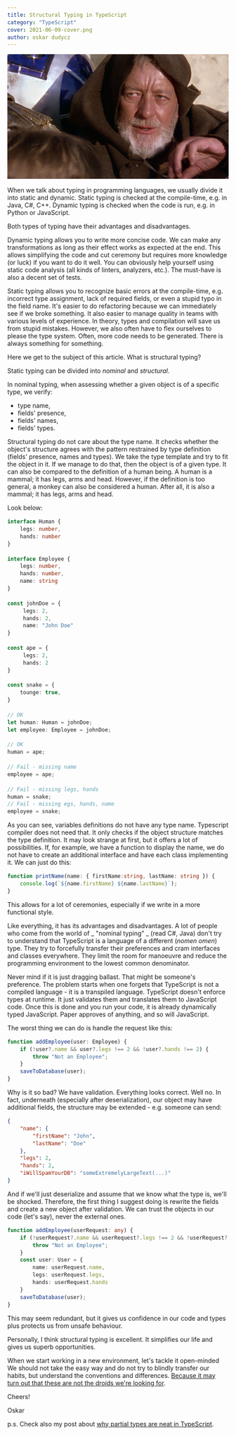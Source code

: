 ```yaml
---
title: Structural Typing in TypeScript
category: "TypeScript"
cover: 2021-06-09-cover.png
author: oskar dudycz
---
```


![cover](2021-06-09-cover.png)

When we talk about typing in programming languages, we usually divide it into static and dynamic. Static typing is checked at the compile-time, e.g. in Java, C#, C++. Dynamic typing is checked when the code is run, e.g. in Python or JavaScript. 

Both types of typing have their advantages and disadvantages.

Dynamic typing allows you to write more concise code. We can make any transformations as long as their effect works as expected at the end. This allows simplifying the code and cut ceremony but requires more knowledge (or luck) if you want to do it well. You can obviously help yourself using static code analysis (all kinds of linters, analyzers, etc.). The must-have is also a decent set of tests.

Static typing allows you to recognize basic errors at the compile-time, e.g. incorrect type assignment, lack of required fields, or even a stupid typo in the field name. It's easier to do refactoring because we can immediately see if we broke something. It also easier to manage quality in teams with various levels of experience. In theory, types and compilation will save us from stupid mistakes. However, we also often have to flex ourselves to please the type system. Often, more code needs to be generated. There is always something for something.

Here we get to the subject of this article. What is structural typing?

Static typing can be divided into _nominal_ and _structural_.

In nominal typing, when assessing whether a given object is of a specific type, we verify:
- type name,
- fields' presence,
- fields' names,
- fields' types.

Structural typing do not care about the type name. It checks whether the object's structure agrees with the pattern restrained by type definition (fields' presence, names and types). We take the type template and try to fit the object in it. If we manage to do that, then the object is of a given type. It can also be compared to the definition of a human being. A human is a mammal; it has legs, arms and head. However, if the definition is too general, a monkey can also be considered a human. After all, it is also a mammal; it has legs, arms and head.

Look below:

```typescript
interface Human {
    legs: number,
    hands: number
}

interface Employee {
    legs: number,
    hands: number,
    name: string
}

const johnDoe = {
     legs: 2,
     hands: 2,
     name: "John Doe"
}

const ape = {
     legs: 2,
     hands: 2
}

const snake = {
    tounge: true,
}

// OK
let human: Human = johnDoe;
let employee: Employee = johnDoe;

// OK
human = ape; 

// Fail - missing name
employee = ape;

// Fail - missing legs, hands
human = snake;
// Fail - missing egs, hands, name
employee = snake;
```

As you can see, variables definitions do not have any type name. Typescript compiler does not need that. It only checks if the object structure matches the type definition. It may look strange at first, but it offers a lot of possibilities. If, for example, we have a function to display the name, we do not have to create an additional interface and have each class implementing it. We can just do this:

```typescript
function printName(name: { firstName:string, lastName: string }) {
    console.log(`${name.firstName} ${name.lastName}`);
}
```

This allows for a lot of ceremonies, especially if we write in a more functional style.

Like everything, it has its advantages and disadvantages. A lot of people who come from the world of _ "nominal typing" _ (read C#, Java) don't try to understand that TypeScript is a language of a different (_nomen omen_) type. They try to forcefully transfer their preferences and cram interfaces and classes everywhere. They limit the room for manoeuvre and reduce the programming environment to the lowest common denominator.

Never mind if it is just dragging ballast. That might be someone's preference. The problem starts when one forgets that TypeScript is not a compiled language - it is a transpiled language. TypeScript doesn't enforce types at runtime. It just validates them and translates them to JavaScript code. Once this is done and you run your code, it is already dynamically typed JavaScript. Paper approves of anything, and so will JavaScript.

The worst thing we can do is handle the request like this:

```typescript
function addEmployee(user: Employee) {
    if (!user?.name && user?.legs !== 2 && !user?.hands !== 2) {
        throw "Not an Employee";
    }
    saveToDatabase(user);
}
```

Why is it so bad? We have validation. Everything looks correct. Well no. In fact, underneath (especially after deserialization), our object may have additional fields, the structure may be extended - e.g. someone can send:

```json
{
    "name": {
        "firstName": "John",
        "lastName": "Doe"
    },
    "legs": 2,
    "hands": 2,
    "iWillSpamYourDB": "someExtremelyLargeText(...)"
}
```

And if we'll just deserialize and assume that we know what the type is, we'll be shocked. Therefore, the first thing I suggest doing is rewrite the fields and create a new object after validation. We can trust the objects in our code (let's say), never the external ones.

```typescript
function addEmployee(userRequest: any) {
    if (!userRequest?.name && userRequest?.legs !== 2 && !userRequest?.hands !== 2) {
        throw "Not an Employee";
    }
    const user: User = {
        name: userRequest.name,
        legs: userRequest.legs,
        hands: userRequest.hands
    }
    saveToDatabase(user);
}
```

This may seem redundant, but it gives us confidence in our code and types plus protects us from unsafe behaviour.

Personally, I think structural typing is excellent. It simplifies our life and gives us superb opportunities. 

When we start working in a new environment, let's tackle it open-minded We should not take the easy way and do not try to blindly transfer our habits, but understand the conventions and differences. [Because it may turn out that these are not the droids we're looking for](https://www.youtube.com/watch?v=532j-186xEQ).

Cheers!

Oskar

p.s. Check also my post about [why partial types are neat in TypeScript](/en/partial_typescript/). 
